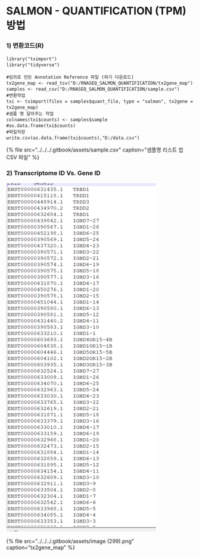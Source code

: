 # SALMON - QUANTIFICATION \(TPM\)방법

### 1\) 변환코드\(R\)

```text
library("tximport")
library("tidyverse")

#임의로 만든 Annotation Reference 파일 (하기 다운로드)
tx2gene_map <- read_tsv("D:/RNASEQ_SALMON_QUANTIFICATION/tx2gene_map")
samples <- read_csv("D:/RNASEQ_SALMON_QUANTIFICATION/sample.csv")
#변환작업
txi <- tximport(files = samples$quant_file, type = "salmon", tx2gene = tx2gene_map)
#샘플 명 달아주는 작업
colnames(txi$counts) <- samples$sample
#as.data.frame(txi$counts)
#파일저장
write.csv(as.data.frame(txi$counts),"D:/data.csv")
```

{% file src="../../../.gitbook/assets/sample.csv" caption="샘플명 리스트 업 CSV 파일" %}

### 2\) Transcriptome ID Vs. Gene ID

![](../../../.gitbook/assets/image%20%28299%29.png)

{% file src="../../../.gitbook/assets/image \(299\).png" caption="tx2gene\_map" %}


